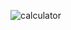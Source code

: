 ![calculator](https://user-images.githubusercontent.com/53031435/179335511-5a4906d1-8e88-4caa-8a21-d17b8d781110.png)
